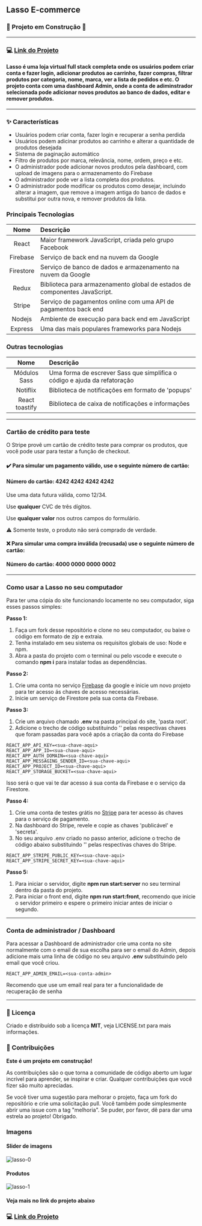 ## Lasso E-commerce

### 🚧 Projeto em Construção 🚧

---

### :computer: [Link do Projeto](https://lasso.herokuapp.com/)

#### Lasso é uma loja virtual full stack completa onde os usuários podem criar conta e fazer login, adicionar produtos ao carrinho, fazer compras, filtrar produtos por categoria, nome, marca, ver a lista de pedidos e etc. O projeto conta com uma dashboard Admin, onde a conta de adiminstrador selecionada pode adicionar novos produtos ao banco de dados, editar e remover produtos.

---

### :sparkles: Características
* Usuários podem criar conta, fazer login e recuperar a senha perdida
* Usuários podem adicinar produtos ao carrinho e alterar a quantidade de produtos desejada
* Sistema de paginação automático
* Filtro de produtos por marca, relevância, nome, ordem, preço e etc.
* O administrador pode adicionar novos produtos pela dashboard, com upload de imagens para o armazenamento do Firebase
* O administrador pode ver a lista completa dos produtos.
* O administrador pode modificar os produtos como desejar, incluindo alterar a imagem, que remove a imagem antiga do banco de dados e substitui por outra nova, e remover produtos da lista.

### Principais Tecnologias
Nome | Descrição
:---: | :--- |
React | Maior framework JavaScript, criada pelo grupo Facebook
Firebase | Serviço de back end na nuvem da Google
Firestore | Serviço de banco de dados e armazenamento na nuvem da Google
Redux | Biblioteca para armazenamento global de estados de componentes JavaScript.
Stripe | Serviço de pagamentos online com uma API de pagamentos back end
Nodejs | Ambiente de execução para back end em JavaScript
Express | Uma das mais populares frameworks para Nodejs

### Outras tecnologias
Nome | Descrição
:---: | :--- |
Módulos Sass | Uma forma de escrever Sass que simplifica o código e ajuda da refatoração
Notiflix | Biblioteca de notificações em formato de 'popups'
React toastify | Biblioteca de caixa de notificações e informações

---

### Cartão de crédito para teste
O Stripe provê um cartão de crédito teste para comprar os produtos, que você pode usar para testar a função de checkout.

#### :heavy_check_mark: Para simular um pagamento válido, use o seguinte número de cartão:
#### Número do cartão: 4242 4242 4242 4242
Use uma data futura válida, como 12/34.

Use __qualquer__ CVC de três dígitos.

Use __qualquer valor__ nos outros campos do formulário.

:warning: Somente teste, o produto não será comprado de verdade.

#### :x: Para simular uma compra inválida (recusada) use o seguinte número de cartão:
#### Número do cartão: 4000 0000 0000 0002

---

### Como usar a Lasso no seu computador

Para ter uma cópia do site funcionando locamente no seu computador, siga esses passos simples:

__Passo 1:__

1. Faça um fork desse repositório e clone no seu computador, ou baixe o código em formato de zip e extraia.
2. Tenha instalado em seu sistema os requisitos globais de uso: Node e npm.
3. Abra a pasta do projeto com o terminal ou pelo vscode e execute o comando __npm i__ para instalar todas as dependências.

__Passo 2:__

1. Crie uma conta no serviço [Firebase](https://firebase.google.com/) da google e inicie um novo projeto para ter acesso ás chaves de acesso necessárias.
2. Inicie um serviço de Firestore pela sua conta da Firebase.

__Passo 3:__

1. Crie um arquivo chamado __.env__ na pasta principal do site, 'pasta root'.
2. Adicione o trecho de código substituindo '<sua-chave-aqui>' pelas respectivas chaves que foram passadas para você após a criação da conta do Firebase

```
REACT_APP_API_KEY=<sua-chave-aqui>
REACT_APP_APP_ID=<sua-chave-aqui>
REACT_APP_AUTH_DOMAIN=<sua-chave-aqui>
REACT_APP_MESSAGING_SENDER_ID=<sua-chave-aqui>
REACT_APP_PROJECT_ID=<sua-chave-aqui>
REACT_APP_STORAGE_BUCKET=<sua-chave-aqui>
```
Isso será o que vai te dar acesso á sua conta da Firebase e o serviço da Firestore.

__Passo 4:__

1. Crie uma conta de testes grátis no [Stripe](https://stripe.com/) para ter acesso ás chaves para o serviço de pagamento.
2. Na dashboard do Stripe, revele e copie as chaves 'publicável' e 'secreta'.
3. No seu arquivo .env criado no passo anterior, adicione o trecho de código abaixo substituindo '<sua-chave-aqui>' pelas respectivas chaves do Stripe.

```
REACT_APP_STRIPE_PUBLIC_KEY=<sua-chave-aqui>
REACT_APP_STRIPE_SECRET_KEY=<sua-chave-aqui>
```

__Passo 5:__

1. Para iniciar o servidor, digite __npm run start:server__ no seu terminal dentro da pasta do projeto.
2. Para iniciar o front end, digite __npm run start:front__, recomendo que inicie o servidor primeiro e espere o primeiro iniciar antes de iniciar o segundo.

---

### Conta de administrador / Dashboard

Para acessar a Dashboard de administrador crie uma conta no site normalmente com o email de sua escolha para ser o email do Admin, depois adicione mais uma linha de código no seu arquivo __.env__ substituindo <sua-conta-admin> pelo email que você criou.

```
REACT_APP_ADMIN_EMAIL=<sua-conta-admin>
```

Recomendo que use um email real para ter a funcionalidade de recuperação de senha

---

### :notebook: Licença

Criado e distribuído sob a licença __MIT__, veja LICENSE.txt para mais informações.

### :handshake: Contribuições

__Este é um projeto em construção!__

As contribuições são o que torna a comunidade de código aberto um lugar incrível para aprender, se inspirar e criar. Qualquer contribuições que você fizer são muito apreciadas.

Se você tiver uma sugestão para melhorar o projeto, faça um fork do repositório e crie uma solicitação pull. Você também pode simplesmente abrir uma issue com a tag "melhoria". Se puder, por favor, dê para dar uma estrela ao projeto! Obrigado.

### Imagens

#### Slider de imagens
![lasso-0](https://user-images.githubusercontent.com/82607849/227737399-19b5edc4-b1c5-47c0-81e1-ba4cb83ad111.png)

#### Produtos
![lasso-1](https://user-images.githubusercontent.com/82607849/227737495-db26635e-9f81-45d9-9103-4f322118cbff.png)

#### Veja mais no link do projeto abaixo

### :computer: [Link do Projeto](https://lasso.herokuapp.com/)
